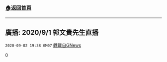 ###  [:house:返回首頁](https://github.com/ourhimalayas/txt)
---

## 廣播: 2020/9/1 郭文貴先生直播
`2020-09-02 19:38 GM07` [轉載自GNews](https://gnews.org/zh-hant/330826/)

0
